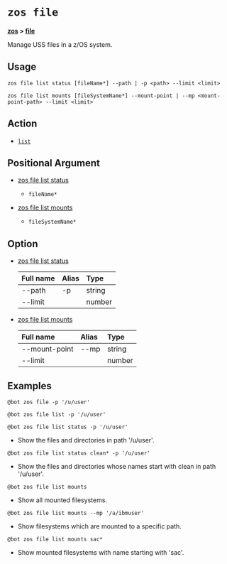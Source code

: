 # `zos file`

**[zos](../zos.md) > [file](file)**

Manage USS files in a z/OS system. <!--file-description-->

## Usage

```zos file list status [fileName*] --path | -p <path> --limit <limit>```

```zos file list mounts [fileSystemName*] --mount-point | --mp <mount-point-path> --limit <limit>```

## Action

- [`list`](./list/list)

## Positional Argument

- [zos file list status](./list/zos-file-list-status#positional-arguments)

    - `fileName*`

- [zos file list mounts](./list/zos-file-list-mounts#positional-arguments)

    - `fileSystemName*`
## Option

- [zos file list status](./list/zos-file-list-status#options)

    | Full name  | Alias | Type |
    | :---- | :----  | :---- |
    | --path | -p | string |
    | --limit |  | number |

- [zos file list mounts](./list/zos-file-list-mounts#options)

    | Full name  | Alias | Type |
    | :---- | :----  | :---- |
    | --mount-point | --mp | string |
    | --limit |  | number |

## Examples

```
@bot zos file -p '/u/user'
```
```
@bot zos file list -p '/u/user'
```
```
@bot zos file list status -p '/u/user'
```
- Show the files and directories in path '/u/user'.

```
@bot zos file list status clean* -p '/u/user'
```
- Show the files and directories whose names start with clean in path '/u/user'.

```
@bot zos file list mounts
```
- Show all mounted filesystems.

```
@bot zos file list mounts --mp '/a/ibmuser'
```
- Show filesystems which are mounted to a specific path.

```
@bot zos file list mounts sac*
```
- Show mounted filesystems with name starting with 'sac'.